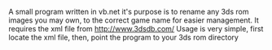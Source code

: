 A small program written in vb.net
it's purpose is to rename any 3ds rom images
you may own, to the correct game name for easier
management.
It requires the xml file from http://www.3dsdb.com/
Usage is very simple, first locate the xml file,
then, point the program to your 3ds rom directory